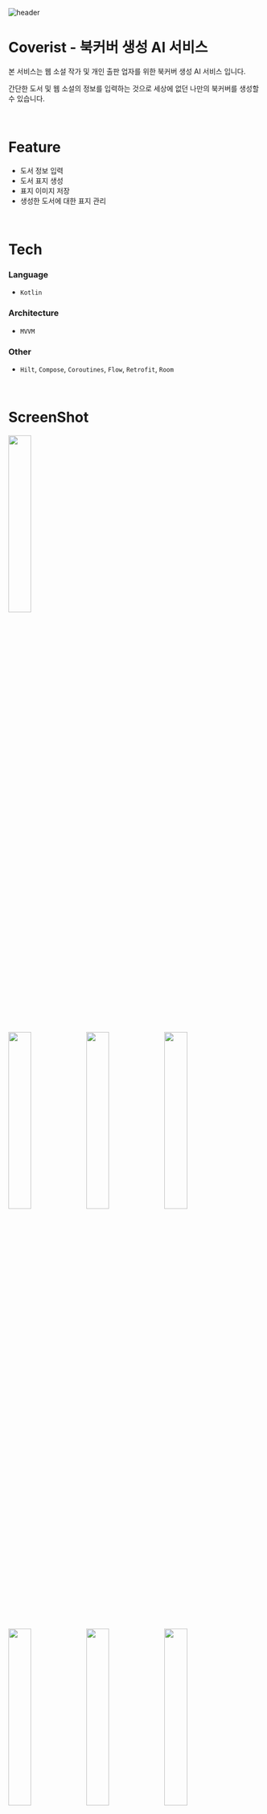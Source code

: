 ![header](https://user-images.githubusercontent.com/72238126/171427331-b444eef3-eb4e-4b18-b215-3f72e9bc2226.png)
# Coverist - 북커버 생성 AI 서비스

본 서비스는 웹 소설 작가 및 개인 출판 업자를 위한 북커버 생성 AI 서비스 입니다.

간단한 도서 및 웹 소설의 정보를 입력하는 것으로 세상에 없던 나만의 북커버를 생성할 수 있습니다.

<br>

# Feature

- 도서 정보 입력
- 도서 표지 생성
- 표지 이미지 저장
- 생성한 도서에 대한 표지 관리

<br>

# Tech

### Language
- `Kotlin`

### Architecture
- `MVVM`

### Other
- `Hilt`, `Compose`, `Coroutines`, `Flow`, `Retrofit`, `Room`

<br>

# ScreenShot

<img width="30%" src="https://user-images.githubusercontent.com/72238126/171425292-a54e33e8-f207-4b36-80b0-81bb7a0eb9ea.png" /> 

<p float="left">
  <img width="30%" src="https://user-images.githubusercontent.com/72238126/171425263-322e0221-ab22-4e38-80dd-348a29e70208.jpg" /> 
  <img width="30%" src="https://user-images.githubusercontent.com/72238126/171425258-c862748b-8c16-4ee5-a177-63a57226324d.jpg" /> 
  <img width="30%" src="https://user-images.githubusercontent.com/72238126/171425271-fc309922-05ee-4cbb-914b-39365035808f.jpg" /> 
</p>

<p float="left">
  <img width="30%" src="https://user-images.githubusercontent.com/72238126/171425276-6333f5ff-037f-474c-b60d-7b5bfc8f5a27.jpg" /> 
  <img width="30%" src="https://user-images.githubusercontent.com/72238126/171425279-ab2379f9-8587-479c-a38f-7e4c7318c8f4.jpg" /> 
  <img width="30%" src="https://user-images.githubusercontent.com/72238126/171425283-23841450-4c5a-4e4c-b5e4-7049cb05d315.jpg" /> 
  <img width="30%" src="https://user-images.githubusercontent.com/72238126/171425285-0f0d0f44-4f63-4984-80b7-7e4de9b578f7.jpg" /> 
  <img width="30%" src="https://user-images.githubusercontent.com/72238126/171425288-13dd0ac5-2448-4580-aad2-bbec1d7c1384.jpg" /> 
</p>


